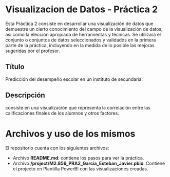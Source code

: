# Visualizacion de Datos - Práctica 2
Esta Práctica 2 consiste en desarrollar una visualización de datos que demuestre un cierto conocimiento del campo de la visualización de datos, así como la elección apropiada de herramientas y técnicas. Se utilizará el conjunto o conjuntos de datos seleccionados y validados en la primera parte de la práctica, incluyendo en la medida de lo posible las mejoras sugeridas por el profesor.

## Título
Predicción del desempeño escolar en un instituto de secundaria.

## Descripción
consiste en una visualización que representa la correlación entre las calificaciones finales de los alumnos y otros factores.

# Archivos y uso de los mismos
El repositorio cuenta con los siguientes archivos:

+ Archivo **README.md**: contiene los pasos para ver la práctica.
+ Archivo **/project/M2.859_PRA2_Garcia_Esteban_Javier.pbix**: Contiene el projecto en Plantilla PowerBI con las visualizaciones creadas.

